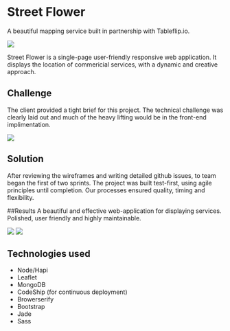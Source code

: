 # Street Flower

A beautiful mapping service built in partnership with Tableflip.io.

<p class="center"><img src="/assets/street-flower-dt.jpg" class="cm-image"></p>

Street Flower is a single-page user-friendly responsive web application. It displays the location of commericial services, with a dynamic and creative approach.

## Challenge

The client provided a tight brief for this project. The technical challenge was clearly laid out and much of the heavy lifting would be in the front-end implimentation.

<p class="center"><img src="/assets/street-flower-lt.jpg" class="cm-image"></p>

## Solution

After reviewing the wireframes and writing detailed github issues, to team began the first of two sprints. The project was built test-first, using agile principles until completion. Our processes ensured quality, timing and flexibility.

##Results
A beautiful and effective web-application for displaying services. Polished, user friendly and highly maintainable.

<p class="center">
	<img class="stockport-tablet" src="/assets/street-flower-tab.jpg">
	<img class="stockport-mobile" src="/assets/street-flower-mob.jpg">
</p>

## Technologies used

* Node/Hapi 
* Leaflet
* MongoDB
* CodeShip (for continuous deployment)
* Browerserify
* Bootstrap
* Jade
* Sass

